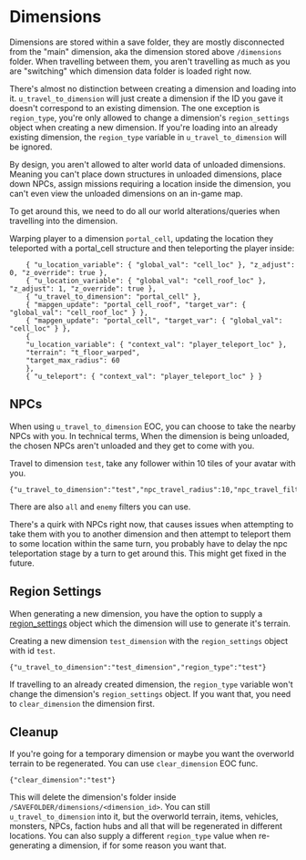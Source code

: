 # Dimensions
Dimensions are stored within a save folder, they are mostly disconnected from the "main" dimension, aka the dimension stored above `/dimensions` folder. 
When travelling between them, you aren't travelling as much as you are "switching" which dimension data folder is loaded right now.

There's almost no distinction between creating a dimension and loading into it. `u_travel_to_dimension` will just create a dimension if the ID you gave it doesn't correspond to an existing dimension.
The one exception is `region_type`, you're only allowed to change a dimension's `region_settings` object when creating a new dimension. If you're loading into an already existing dimension, the `region_type` variable in `u_travel_to_dimension` will be ignored.  

By design, you aren't allowed to alter world data of unloaded dimensions. Meaning you can't place down structures in unloaded dimensions, place down NPCs, assign missions requiring a location inside the dimension, you can't even view the unloaded dimensions on an in-game map.

To get around this, we need to do all our world alterations/queries when travelling into the dimension.

Warping player to a dimension `portal_cell`, updating the location they teleported with a portal_cell structure and then teleporting the player inside:
```jsonc
    { "u_location_variable": { "global_val": "cell_loc" }, "z_adjust": 0, "z_override": true },
    { "u_location_variable": { "global_val": "cell_roof_loc" }, "z_adjust": 1, "z_override": true },
    { "u_travel_to_dimension": "portal_cell" },
    { "mapgen_update": "portal_cell_roof", "target_var": { "global_val": "cell_roof_loc" } },
    { "mapgen_update": "portal_cell", "target_var": { "global_val": "cell_loc" } },
    {
    "u_location_variable": { "context_val": "player_teleport_loc" },
    "terrain": "t_floor_warped",
    "target_max_radius": 60
    },
    { "u_teleport": { "context_val": "player_teleport_loc" } }
```

## NPCs

When using `u_travel_to_dimension` EOC, you can choose to take the nearby NPCs with you. In technical terms, When the dimension is being unloaded, the chosen NPCs aren't unloaded and they get to come with you.

Travel to dimension `test`, take any follower within 10 tiles of your avatar with you.
```jsonc
{"u_travel_to_dimension":"test","npc_travel_radius":10,"npc_travel_filter":"follower"}
```
There are also `all` and `enemy` filters you can use.

There's a quirk with NPCs right now, that causes issues when attempting to take them with you to another dimension and then attempt to teleport them to some location within the same turn, you probably have to delay the npc teleportation stage by a turn to get around this. This might get fixed in the future.

## Region Settings

When generating a new dimension, you have the option to supply a [region_settings](REGION_SETTINGS.md) object which the dimension will use to generate it's terrain.

Creating a new dimension `test_dimension` with the `region_settings` object with id `test`.
```jsonc
{"u_travel_to_dimension":"test_dimension","region_type":"test"}
```

If travelling to an already created dimension, the `region_type` variable won't change the dimension's `region_settings` object. If you want that, you need to `clear_dimension` the dimension first.
## Cleanup

If you're going for a temporary dimension or maybe you want the overworld terrain to be regenerated. You can use `clear_dimension` EOC func.

```jsonc
{"clear_dimension":"test"}
```

This will delete the dimension's folder inside `/SAVEFOLDER/dimensions/<dimension_id>`.
You can still `u_travel_to_dimension` into it, but the overworld terrain, items, vehicles, monsters, NPCs, faction hubs and all that will be regenerated in different locations.
You can also supply a different `region_type` value when re-generating a dimension, if for some reason you want that.